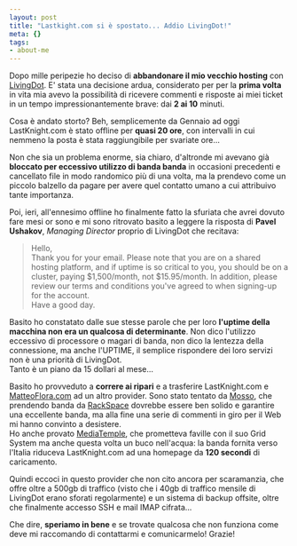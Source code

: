 ```yaml
--- 
layout: post
title: "Lastkight.com si è spostato... Addio LivingDot!"
meta: {}
tags: 
- about-me
---
```

Dopo mille peripezie ho deciso di **abbandonare il mio vecchio hosting** con [LivingDot](http://www.livingdot.com). E' stata una decisione ardua, considerato per per la **prima volta** in vita mia avevo la possibilità di ricevere commenti e risposte ai miei ticket in un tempo impressionantemente brave: dai **2 ai 10** minuti.  
  
Cosa è andato storto? Beh, semplicemente da Gennaio ad oggi LastKnight.com è stato offline per **quasi 20 ore**, con intervalli in cui nemmeno la posta è stata raggiungibile per svariate ore...  
  
Non che sia un problema enorme, sia chiaro, d'altronde mi avevano già **bloccato per eccessivo utilizzo di banda banda** in occasioni precedenti e cancellato file in modo randomico più di una volta, ma la prendevo come un piccolo balzello da pagare per avere quel contatto umano a cui attribuivo tante importanza.  
  
Poi, ieri, all'ennesimo offline ho finalmente fatto la sfuriata che avrei dovuto fare mesi or sono e mi sono ritrovato basito a leggere la risposta di **Pavel Ushakov**, *Managing Director* proprio di LivingDot che recitava:
> Hello,  
> Thank you for your email. Please note that you are on a shared hosting platform, and if uptime is so critical to you, you should be on a cluster, paying $1,500/month, not $15.95/month. In addition, please review our terms and conditions you've agreed to when signing-up for the account.  
> Have a good day.  
  
Basito ho constatato dalle sue stesse parole che per loro **l'uptime della macchina non era un qualcosa di determinante**. Non dico l'utilizzo eccessivo di processore o magari di banda, non dico la lentezza della connessione, ma anche l'UPTIME, il semplice rispondere dei loro servizi non è una priorità di LivingDot.  
Tanto è un piano da 15 dollari al mese...  
  
Basito ho provveduto a **correre ai ripari** e a trasferire LastKnight.com e [MatteoFlora.com](http://www.matteoflora.com) ad un altro provider. Sono stato tentato da [Mosso](http://www.mosso.com), che prendendo banda da [RackSpace](http://www.rackspace.com) dovrebbe essere ben solido e garantire una eccellente banda, ma alla fine una serie di commenti in giro per il Web mi hanno convinto a desistere.  
Ho anche provato [MediaTemple](http://www.mediatemple.com), che prometteva faville con il suo Grid System ma anche questa volta un buco nell'acqua: la banda fornita verso l'Italia riduceva LastKnight.com ad una homepage da **120 secondi** di caricamento.  
  
Quindi eccoci in questo provider che non cito ancora per scaramanzia, che offre oltre a 500gb di traffico (visto che i 40gb di traffico mensile di LivingDot erano sforati regolarmente) e un sistema di backup offsite, oltre che finalmente accesso SSH e mail IMAP cifrata...  
  
Che dire, **speriamo in bene** e se trovate qualcosa che non funziona come deve mi raccomando di contattarmi e comunicarmelo! Grazie! 
